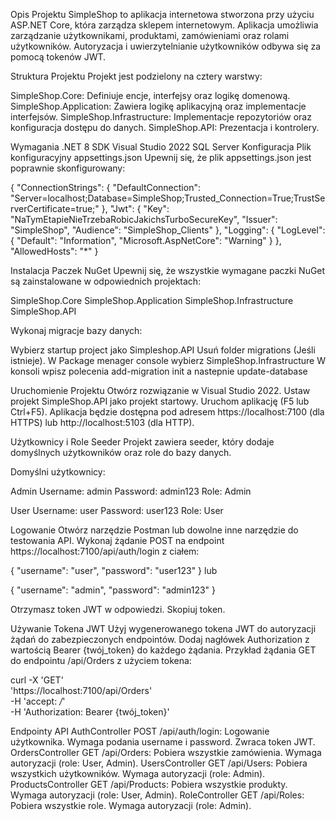 Opis Projektu
SimpleShop to aplikacja internetowa stworzona przy użyciu ASP.NET Core, która zarządza sklepem internetowym. Aplikacja umożliwia zarządzanie użytkownikami, produktami, zamówieniami oraz rolami użytkowników. Autoryzacja i uwierzytelnianie użytkowników odbywa się za pomocą tokenów JWT.

Struktura Projektu
Projekt jest podzielony na cztery warstwy:

SimpleShop.Core: Definiuje encje, interfejsy oraz logikę domenową.
SimpleShop.Application: Zawiera logikę aplikacyjną oraz implementacje interfejsów.
SimpleShop.Infrastructure: Implementacje repozytoriów oraz konfiguracja dostępu do danych.
SimpleShop.API: Prezentacja i kontrolery.

Wymagania
.NET 8 SDK
Visual Studio 2022
SQL Server
Konfiguracja
Plik konfiguracyjny appsettings.json
Upewnij się, że plik appsettings.json jest poprawnie skonfigurowany:

{
  "ConnectionStrings": {
    "DefaultConnection": "Server=localhost;Database=SimpleShop;Trusted_Connection=True;TrustServerCertificate=true;"
  },
  "Jwt": {
    "Key": "NaTymEtapieNieTrzebaRobicJakichsTurboSecureKey",
    "Issuer": "SimpleShop",
    "Audience": "SimpleShop_Clients"
  },
  "Logging": {
    "LogLevel": {
      "Default": "Information",
      "Microsoft.AspNetCore": "Warning"
    }
  },
  "AllowedHosts": "*"
}

Instalacja Paczek NuGet
Upewnij się, że wszystkie wymagane paczki NuGet są zainstalowane w odpowiednich projektach:

SimpleShop.Core
SimpleShop.Application
SimpleShop.Infrastructure
SimpleShop.API

Wykonaj migracje bazy danych:

Wybierz startup project jako Simpleshop.API
Usuń folder migrations (Jeśli istnieje).
W Package menager console wybierz SimpleShop.Infrastructure
W konsoli wpisz polecenia add-migration init
a nastepnie update-database

Uruchomienie Projektu
Otwórz rozwiązanie w Visual Studio 2022.
Ustaw projekt SimpleShop.API jako projekt startowy.
Uruchom aplikację (F5 lub Ctrl+F5).
Aplikacja będzie dostępna pod adresem https://localhost:7100 (dla HTTPS) lub http://localhost:5103 (dla HTTP).

Użytkownicy i Role
Seeder
Projekt zawiera seeder, który dodaje domyślnych użytkowników oraz role do bazy danych.

Domyślni użytkownicy:

Admin
Username: admin
Password: admin123
Role: Admin

User
Username: user
Password: user123
Role: User

Logowanie
Otwórz narzędzie Postman lub dowolne inne narzędzie do testowania API.
Wykonaj żądanie POST na endpoint https://localhost:7100/api/auth/login z ciałem:

{
  "username": "user",
  "password": "user123"
}
lub


{
  "username": "admin",
  "password": "admin123"
}

Otrzymasz token JWT w odpowiedzi. Skopiuj token.

Używanie Tokena JWT
Użyj wygenerowanego tokena JWT do autoryzacji żądań do zabezpieczonych endpointów.
Dodaj nagłówek Authorization z wartością Bearer {twój_token} do każdego żądania.
Przykład żądania GET do endpointu /api/Orders z użyciem tokena:

curl -X 'GET' \
  'https://localhost:7100/api/Orders' \
  -H 'accept: */*' \
  -H 'Authorization: Bearer {twój_token}'
  
Endpointy API
AuthController
POST /api/auth/login: Logowanie użytkownika. Wymaga podania username i password. Zwraca token JWT.
OrdersController
GET /api/Orders: Pobiera wszystkie zamówienia. Wymaga autoryzacji (role: User, Admin).
UsersController
GET /api/Users: Pobiera wszystkich użytkowników. Wymaga autoryzacji (role: Admin).
ProductsController
GET /api/Products: Pobiera wszystkie produkty. Wymaga autoryzacji (role: User, Admin).
RoleController
GET /api/Roles: Pobiera wszystkie role. Wymaga autoryzacji (role: Admin).

